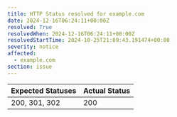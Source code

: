 ```yaml
---
title: HTTP Status resolved for example.com
date: 2024-12-16T06:24:11+00:00Z
resolved: True
resolvedWhen: 2024-12-16T06:24:11+00:00Z
resolvedStartTime: 2024-10-25T21:09:43.191474+00:00
severity: notice
affected:
  - example.com
section: issue
---
```


| Expected Statuses | Actual Status  |
|-------------------|----------------|
| 200, 301, 302 | 200 |
